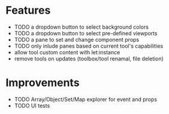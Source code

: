 # Features

- TODO a dropdown button to select background colors
- TODO a dropdown button to select pre-defined viewports
- TODO a pane to set and change component props
- TODO only inlude panes based on current tool's capabilities
- allow tool custom content with let:instance
- remove tools on updates (toolbox/tool renamal, file deletion)

# Improvements

- TODO Array/Object/Set/Map explorer for event and props
- TODO UI tests

